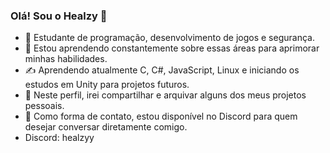 ### Olá! Sou o Healzy 👋

- 🔭 Estudante de programação, desenvolvimento de jogos e segurança.
- 🌱 Estou aprendendo constantemente sobre essas áreas para aprimorar minhas habilidades.
- ✍️ Aprendendo atualmente C, C#, JavaScript, Linux e iniciando os estudos em Unity para projetos futuros.
- 🤠 Neste perfil, irei compartilhar e arquivar alguns dos meus projetos pessoais.
- 📲 Como forma de contato, estou disponível no Discord para quem desejar conversar diretamente comigo.
- Discord: healzyy
